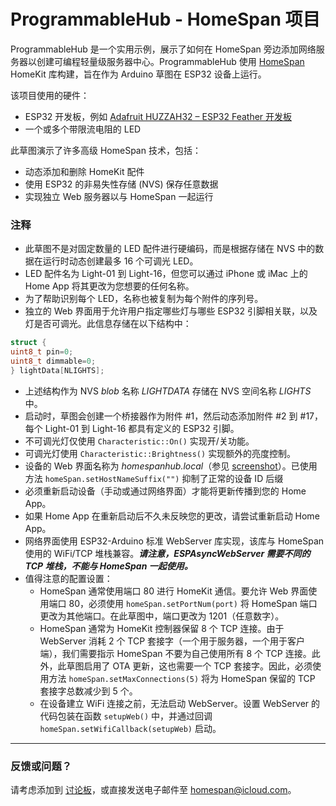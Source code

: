 # ProgrammableHub - HomeSpan 项目

ProgrammableHub 是一个实用示例，展示了如何在 HomeSpan 旁边添加网络服务器以创建可编程轻量级服务器中心。ProgrammableHub 使用 [HomeSpan](https://github.com/HomeSpan/HomeSpan) HomeKit 库构建，旨在作为 Arduino 草图在 ESP32 设备上运行。

该项目使用的硬件：

* ESP32 开发板，例如 [Adafruit HUZZAH32 – ESP32 Feather 开发板](https://www.adafruit.com/product/3405)
* 一个或多个带限流电阻的 LED

此草图演示了许多高级 HomeSpan 技术，包括：

* 动态添加和删除 HomeKit 配件
* 使用 ESP32 的非易失性存储 (NVS) 保存任意数据
* 实现独立 Web 服务器以与 HomeSpan 一起运行

### 注释

* 此草图不是对固定数量的 LED 配件进行硬编码，而是根据存储在 NVS 中的数据在运行时动态创建最多 16 个可调光 LED。
* LED 配件名为 Light-01 到 Light-16，但您可以通过 iPhone 或 iMac 上的 Home App 将其更改为您想要的任何名称。
* 为了帮助识别每个 LED，名称也被复制为每个附件的序列号。
* 独立的 Web 界面用于允许用户指定哪些灯与哪些 ESP32 引脚相关联，以及灯是否可调光。此信息存储在以下结构中：

```C++
struct {
uint8_t pin=0;
uint8_t dimmable=0;
} lightData[NLIGHTS];
```

* 上述结构作为 NVS *blob* 名称 *LIGHTDATA* 存储在 NVS 空间名称 *LIGHTS* 中。
* 启动时，草图会创建一个桥接器作为附件 #1，然后动态添加附件 #2 到 #17，每个 Light-01 到 Light-16 都具有定义的 ESP32 引脚。
* 不可调光灯仅使用 `Characteristic::On()` 实现开/关功能。
* 可调光灯使用 `Characteristic::Brightness()` 实现额外的亮度控制。
* 设备的 Web 界面名称为 *homespanhub.local*（参见 [screenshot](images/WebInterface.png)）。已使用方法 `homeSpan.setHostNameSuffix("")` 抑制了正常的设备 ID 后缀
* 必须重新启动设备（手动或通过网络界面）才能将更新传播到您的 Home App。
* 如果 Home App 在重新启动后不久未反映您的更改，请尝试重新启动 Home App。
* 网络界面使用 ESP32-Arduino 标准 WebServer 库实现，该库与 HomeSpan 使用的 WiFi/TCP 堆栈兼容。***请注意，ESPAsyncWebServer 需要不同的 TCP 堆栈，不能与 HomeSpan 一起使用。***
* 值得注意的配置设置：
  * HomeSpan 通常使用端口 80 进行 HomeKit 通信。要允许 Web 界面使用端口 80，必须使用 `homeSpan.setPortNum(port)` 将 HomeSpan 端口更改为其他端口。在此草图中，端口更改为 1201（任意数字）。
  * HomeSpan 通常为 HomeKit 控制器保留 8 个 TCP 连接。由于 WebServer 消耗 2 个 TCP 套接字（一个用于服务器，一个用于客户端），我们需要指示 HomeSpan 不要为自己使用所有 8 个 TCP 连接。此外，此草图启用了 OTA 更新，这也需要一个 TCP 套接字。因此，必须使用方法 `homeSpan.setMaxConnections(5)` 将为 HomeSpan 保留的 TCP 套接字总数减少到 5 个。
  * 在设备建立 WiFi 连接之前，无法启动 WebServer。设置 WebServer 的代码包装在函数 `setupWeb()` 中，并通过回调 `homeSpan.setWifiCallback(setupWeb)` 启动。

---

### 反馈或问题？

请考虑添加到 [讨论板](https://github.com/HomeSpan/HomeSpan/discussions)，或直接发送电子邮件至 [homespan@icloud.com](mailto:homespan@icloud.com)。



